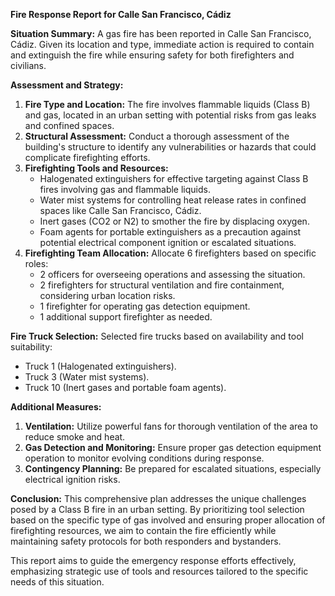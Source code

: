 **Fire Response Report for Calle San Francisco, Cádiz**

**Situation Summary:**
A gas fire has been reported in Calle San Francisco, Cádiz. Given its location and type, immediate action is required to contain and extinguish the fire while ensuring safety for both firefighters and civilians.

**Assessment and Strategy:**

1.  **Fire Type and Location:** The fire involves flammable liquids (Class B) and gas, located in an urban setting with potential risks from gas leaks and confined spaces.
2.  **Structural Assessment:** Conduct a thorough assessment of the building's structure to identify any vulnerabilities or hazards that could complicate firefighting efforts.
3.  **Firefighting Tools and Resources:**
    *   Halogenated extinguishers for effective targeting against Class B fires involving gas and flammable liquids.
    *   Water mist systems for controlling heat release rates in confined spaces like Calle San Francisco, Cádiz.
    *   Inert gases (CO2 or N2) to smother the fire by displacing oxygen.
    *   Foam agents for portable extinguishers as a precaution against potential electrical component ignition or escalated situations.
4.  **Firefighting Team Allocation:** Allocate 6 firefighters based on specific roles:
    *   2 officers for overseeing operations and assessing the situation.
    *   2 firefighters for structural ventilation and fire containment, considering urban location risks.
    *   1 firefighter for operating gas detection equipment.
    *   1 additional support firefighter as needed.

**Fire Truck Selection:**
Selected fire trucks based on availability and tool suitability:
*   Truck 1 (Halogenated extinguishers).
*   Truck 3 (Water mist systems).
*   Truck 10 (Inert gases and portable foam agents).

**Additional Measures:**

1.  **Ventilation:** Utilize powerful fans for thorough ventilation of the area to reduce smoke and heat.
2.  **Gas Detection and Monitoring:** Ensure proper gas detection equipment operation to monitor evolving conditions during response.
3.  **Contingency Planning:** Be prepared for escalated situations, especially electrical ignition risks.

**Conclusion:**
This comprehensive plan addresses the unique challenges posed by a Class B fire in an urban setting. By prioritizing tool selection based on the specific type of gas involved and ensuring proper allocation of firefighting resources, we aim to contain the fire efficiently while maintaining safety protocols for both responders and bystanders.

This report aims to guide the emergency response efforts effectively, emphasizing strategic use of tools and resources tailored to the specific needs of this situation.